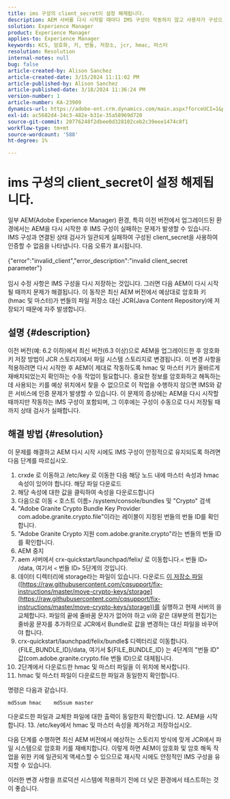 ```yaml
---
title: ims 구성의 client_secret이 설정 해제됩니다.
description: AEM 서버를 다시 시작할 때마다 IMS 구성이 작동하지 않고 사용자가 구성으로 들어가 다시 저장해야 합니다.
solution: Experience Manager
product: Experience Manager
applies-to: Experience Manager
keywords: KCS, 암호화, 키, 번들, 저장소, jcr, hmac, 마스터
resolution: Resolution
internal-notes: null
bug: false
article-created-by: Alison Sanchez
article-created-date: 3/15/2024 11:11:02 PM
article-published-by: Alison Sanchez
article-published-date: 3/18/2024 11:36:24 PM
version-number: 1
article-number: KA-23909
dynamics-url: https://adobe-ent.crm.dynamics.com/main.aspx?forceUCI=1&pagetype=entityrecord&etn=knowledgearticle&id=10374947-21e3-ee11-904c-6045bd006b25
exl-id: ac5682d4-24c3-482e-b31e-35a58969d720
source-git-commit: 20776248f2dbee0d328102ceb2c39eee1474c8f1
workflow-type: tm+mt
source-wordcount: '588'
ht-degree: 1%

---
```


# ims 구성의 client_secret이 설정 해제됩니다.


일부 AEM(Adobe Experience Manager) 환경, 특히 이전 버전에서 업그레이드된 환경에서는 AEM을 다시 시작한 후 IMS 구성이 실패하는 문제가 발생할 수 있습니다. IMS 구성과 연결된 상태 검사가 일관되게 실패하여 구성된 client_secret을 사용하여 인증할 수 없음을 나타냅니다. 다음 오류가 표시됩니다.
<br><br>{&quot;error&quot;:&quot;invalid_client&quot;,&quot;error_description&quot;:&quot;invalid client_secret parameter&quot;}<br><br>
임시 수정 사항은 IMS 구성을 다시 저장하는 것입니다. 그러면 다음 AEM이 다시 시작될 때까지 문제가 해결됩니다. 이 동작은 최신 AEM 버전에서 예상대로 암호화 키(hmac 및 마스터)가 번들의 파일 저장소 대신 JCR(Java Content Repository)에 저장되기 때문에 자주 발생합니다.

## 설명 {#description}


이전 버전(예: 6.2 이하)에서 최신 버전(6.3 이상)으로 AEM을 업그레이드한 후 암호화 키 저장 방법이 JCR 스토리지에서 파일 시스템 스토리지로 변경됩니다. 이 변경 사항을 적용하려면 다시 시작한 후 AEM이 제대로 작동하도록 hmac 및 마스터 키가 올바르게 재배치되었는지 확인하는 수동 작업이 필요합니다. 중요한 정보를 암호화하고 해독하는 데 사용되는 키를 예상 위치에서 찾을 수 없으므로 이 작업을 수행하지 않으면 IMS와 같은 서비스에 인증 문제가 발생할 수 있습니다. 이 문제의 증상에는 AEM을 다시 시작할 때까지만 작동하는 IMS 구성이 포함되며, 그 이후에는 구성이 수동으로 다시 저장될 때까지 상태 검사가 실패합니다.


## 해결 방법 {#resolution}


이 문제를 해결하고 AEM 다시 시작 시에도 IMS 구성이 안정적으로 유지되도록 하려면 다음 단계를 따르십시오.

1. crxde 로 이동하고 /etc/key 로 이동한 다음 해당 노드 내에 마스터 속성과 hmac 속성이 있어야 합니다. 해당 파일 다운로드
2. 해당 속성에 대한 값을 클릭하여 속성을 다운로드합니다
3. 다음으로 이동 `<` 호스트 이름`>` /system/console/bundles 및 &quot;Crypto&quot; 검색
4. &quot;Adobe Granite Crypto Bundle Key Provider com.adobe.granite.crypto.file&quot;이라는 레이블이 지정된 번들의 번들 ID를 확인합니다.
5. &quot;Adobe Granite Crypto 지원 com.adobe.granite.crypto&quot;라는 번들의 번들 ID를 확인합니다.
6. AEM 중지
7. aem 서버에서 crx-quickstart/launchpad/felix/ 로 이동합니다.`<` 번들 ID`>` /data, 여기서 `<` 번들 ID`>`  5단계의 것입니다.
8. 데이터 디렉터리에 storage라는 파일이 있습니다. 다운로드 [이 저장소 파일](https://raw.githubusercontent.com/cqsupport/fix-instructions/master/move-crypto-keys/storage) ([https://raw.githubusercontent.com/cqsupport/fix-instructions/master/move-crypto-keys/storage](https://raw.githubusercontent.com/cqsupport/fix-instructions/master/move-crypto-keys/storage))를 실행하고 현재 서버의 을 교체합니다. 파일의 끝에 줄바꿈 문자가 없어야 하고 vi와 같은 대부분의 편집기는 줄바꿈 문자를 추가하므로 JCR에서 Bundle로 값을 변경하는 대신 파일을 바꾸어야 합니다.
9. crx-quickstart/launchpad/felix/bundle$ 디렉터리로 이동합니다.{FILE_BUNDLE_ID}/data, 여기서 ${FILE_BUNDLE_ID} 는 4단계의 &quot;번들 ID&quot; 값(com.adobe.granite.crypto.file 번들 ID)으로 대체됩니다.
10. 2단계에서 다운로드한 hmac 및 마스터 파일을 이 위치에 복사합니다.
11. hmac 및 마스터 파일이 다운로드한 파일과 동일한지 확인합니다.

   명령은 다음과 같습니다.




   ```
   md5sum hmac    md5sum master
   ```



   다운로드한 파일과 교체한 파일에 대한 출력이 동일한지 확인합니다.
12. AEM을 시작합니다.
13. /etc/key에서 hmac 및 마스터 속성을 제거하고 저장하십시오.


다음 단계를 수행하면 최신 AEM 버전에서 예상하는 스토리지 방식에 맞게 JCR에서 파일 시스템으로 암호화 키를 재배치합니다. 이렇게 하면 AEM이 암호화 및 암호 해독 작업을 위한 키에 일관되게 액세스할 수 있으므로 재시작 시에도 안정적인 IMS 구성을 유지할 수 있습니다.

이러한 변경 사항을 프로덕션 시스템에 적용하기 전에 더 낮은 환경에서 테스트하는 것이 좋습니다.
